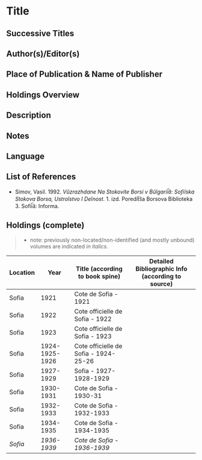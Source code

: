 # Title

## Successive Titles

## Author(s)/Editor(s)

## Place of Publication & Name of Publisher

## Holdings Overview

## Description

## Notes

## Language

## List of References

* Simov, Vasil. 1992. *Vŭzrazhdane Na Stokovite Borsi v Bŭlgarii︠a︡: Sofiĭska Stokova Borsa, Ustroĭstvo I Deĭnost*. 1. izd. Poredit︠s︡a Borsova Biblioteka 3. Sofii︠a︡: Informa.

## Holdings (complete)

> * note: previously non-located/non-identified (and mostly unbound) volumes are indicated *in italics*.

| Location | Year           | Title (according to book spine)       | Detailed Bibliographic Info (according to source) |
|----------|----------------|---------------------------------------|---------------------------------------------------|
| Sofia    | 1921           | Cote de Sofia - 1921                  |                                                   |
| Sofia    | 1922           | Cote officielle de Sofia - 1922       |                                                   |
| Sofia    | 1923           | Cote officielle de Sofia - 1923       |                                                   |
| Sofia    | 1924-1925-1926 | Cote officielle de Sofia - 1924-25-26 |                                                   |
| Sofia    | 1927-1929      | Sofia - 1927-1928-1929                |                                                   |
| Sofia    | 1930-1931      | Cote de Sofia - 1930-31               |                                                   |
| Sofia    | 1932-1933      | Cote de Sofia - 1932-1933             |                                                   |
| Sofia    | 1934-1935      | Cote de Sofia - 1934-1935             |                                                   |
| *Sofia*    | *1936-1939*      | *Cote de Sofia - 1936-1939*             |                                                   |
